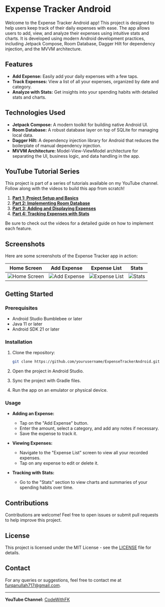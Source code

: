 # Expense Tracker Android

Welcome to the Expense Tracker Android app! This project is designed to help users keep track of their daily expenses with ease. The app allows users to add, view, and analyze their expenses using intuitive stats and charts. It is developed using modern Android development practices, including Jetpack Compose, Room Database, Dagger Hilt for dependency injection, and the MVVM architecture.

## Features

- **Add Expense:** Easily add your daily expenses with a few taps.
- **Track Expenses:** View a list of all your expenses, organized by date and category.
- **Analyze with Stats:** Get insights into your spending habits with detailed stats and charts.
  
## Technologies Used

- **Jetpack Compose:** A modern toolkit for building native Android UI.
- **Room Database:** A robust database layer on top of SQLite for managing local data.
- **Dagger Hilt:** A dependency injection library for Android that reduces the boilerplate of manual dependency injection.
- **MVVM Architecture:** Model-View-ViewModel architecture for separating the UI, business logic, and data handling in the app.

## YouTube Tutorial Series

This project is part of a series of tutorials available on my YouTube channel. Follow along with the videos to build this app from scratch!

1. **[Part 1: Project Setup and Basics](https://youtu.be/LfHkAUzup5E)**
2. **[Part 2: Implementing Room Database](https://youtu.be/dPeSoNWVu-Y)**
3. **[Part 3: Adding and Displaying Expenses](https://youtu.be/mq8lekRbF4I)**
4. **[Part 4: Tracking Expenses with Stats](https://youtu.be/xolI_2svC6w)**

Be sure to check out the videos for a detailed guide on how to implement each feature.

## Screenshots

Here are some screenshots of the Expense Tracker app in action:

| Home Screen | Add Expense | Expense List | Stats |
|-------------|-------------|--------------|-------|
| ![Home Screen](screenshots/home_screen.png) | ![Add Expense](screenshots/add_expense.png) | ![Expense List](screenshots/expense_list.png) | ![Stats](screenshots/stats.png) |

## Getting Started

### Prerequisites

- Android Studio Bumblebee or later
- Java 11 or later
- Android SDK 21 or later

### Installation

1. Clone the repository:

    ```bash
    git clone https://github.com/yourusername/ExpenseTrackerAndroid.git
    ```

2. Open the project in Android Studio.

3. Sync the project with Gradle files.

4. Run the app on an emulator or physical device.

### Usage

- **Adding an Expense:**
  - Tap on the "Add Expense" button.
  - Enter the amount, select a category, and add any notes if necessary.
  - Save the expense to track it.

- **Viewing Expenses:**
  - Navigate to the "Expense List" screen to view all your recorded expenses.
  - Tap on any expense to edit or delete it.

- **Tracking with Stats:**
  - Go to the "Stats" section to view charts and summaries of your spending habits over time.

## Contributions

Contributions are welcome! Feel free to open issues or submit pull requests to help improve this project.

## License

This project is licensed under the MIT License - see the [LICENSE](LICENSE) file for details.

## Contact

For any queries or suggestions, feel free to contact me at [furqanullah717@gmail.com](mailto:furqanullah717@gmail.com).

---

**YouTube Channel:** [CodeWithFK](https://www.youtube.com/@codewithfk)
